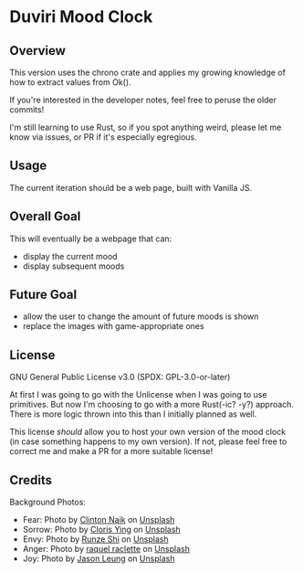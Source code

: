 # Duviri Mood Clock

## Overview

This version uses the chrono crate and applies my growing knowledge of how to extract values from Ok().

If you're interested in the developer notes, feel free to peruse the older commits!

I'm still learning to use Rust, so if you spot anything weird, please let me know via issues, or PR if it's especially egregious.

## Usage

The current iteration should be a web page, built with Vanilla JS.

## Overall Goal

This will eventually be a webpage that can:
- display the current mood
- display subsequent moods

## Future Goal

- allow the user to change the amount of future moods is shown
- replace the images with game-appropriate ones

## License

GNU General Public License v3.0 (SPDX: GPL-3.0-or-later)

At first I was going to go with the Unlicense when I was going to use primitives. But now I'm choosing to go with a more Rust(-ic? -y?) approach. There is more logic thrown into this than I initially planned as well.

This license *should* allow you to host your own version of the mood clock (in case something happens to my own version). If not, please feel free to correct me and make a PR for a more suitable license!

## Credits

Background Photos:
- Fear: Photo by <a href="https://unsplash.com/@clintnaik?utm_content=creditCopyText&utm_medium=referral&utm_source=unsplash">Clinton Naik</a> on <a href="https://unsplash.com/photos/lightnings-during-nighttime-NcTQ602gKLI?utm_content=creditCopyText&utm_medium=referral&utm_source=unsplash">Unsplash</a>
- Sorrow: Photo by <a href="https://unsplash.com/@clorisyy?utm_content=creditCopyText&utm_medium=referral&utm_source=unsplash">Cloris Ying</a> on <a href="https://unsplash.com/photos/snow-covered-trees-during-daytime-J1LYc-oMA4k?utm_content=creditCopyText&utm_medium=referral&utm_source=unsplash">Unsplash</a>
- Envy: Photo by <a href="https://unsplash.com/@wizard_s?utm_content=creditCopyText&utm_medium=referral&utm_source=unsplash">Runze Shi</a> on <a href="https://unsplash.com/photos/green-leafed-plant-1kIyfRdLMxI?utm_content=creditCopyText&utm_medium=referral&utm_source=unsplash">Unsplash</a>
- Anger: Photo by <a href="https://unsplash.com/@raquelraclette?utm_content=creditCopyText&utm_medium=referral&utm_source=unsplash">raquel raclette</a> on <a href="https://unsplash.com/photos/red-flame-MYjFOiVWWT8?utm_content=creditCopyText&utm_medium=referral&utm_source=unsplash">Unsplash</a>
- Joy: Photo by <a href="https://unsplash.com/@ninjason?utm_content=creditCopyText&utm_medium=referral&utm_source=unsplash">Jason Leung</a> on <a href="https://unsplash.com/photos/selective-focus-photography-of-multicolored-confetti-lot-Xaanw0s0pMk?utm_content=creditCopyText&utm_medium=referral&utm_source=unsplash">Unsplash</a>
  